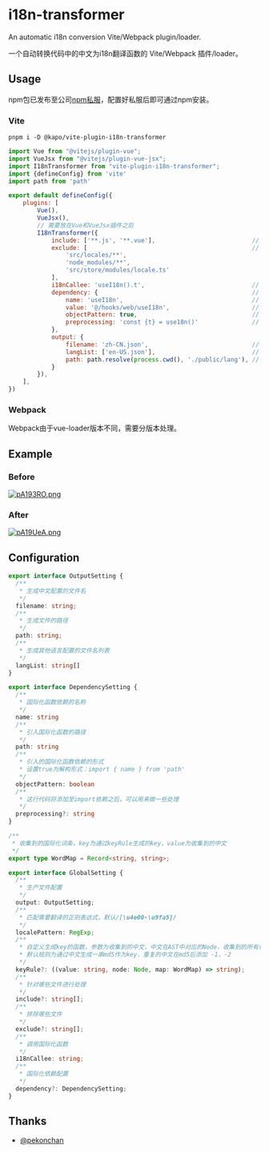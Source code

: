 # i18n-transformer

An automatic i18n conversion Vite/Webpack plugin/loader.

一个自动转换代码中的中文为i18n翻译函数的 Vite/Webpack 插件/loader。

## Usage

npm包已发布至公司[npm私服](https://packages.aliyun.com/npm/npm-registry/guide)，配置好私服后即可通过npm安装。

### Vite

```shell
pnpm i -D @kapo/vite-plugin-i18n-transformer
```

```js
import Vue from "@vitejs/plugin-vue";
import VueJsx from "@vitejs/plugin-vue-jsx";
import I18nTransformer from "vite-plugin-i18n-transformer";
import {defineConfig} from 'vite'
import path from 'path'

export default defineConfig({
    plugins: [
        Vue(),
        VueJsx(),
        // 需要放在Vue和VueJsx插件之后
        I18nTransformer({
            include: ['**.js', '**.vue'],                           // 针对什么文件进行国际化
            exclude: [                                              // 项目内不需要国际化的文件或文件夹
                'src/locales/**',
                'node_modules/**',
                'src/store/modules/locale.ts'
            ],
            i18nCallee: 'useI18n().t',                              // 调用国际化函数
            dependency: {                                           // 国际化函数依赖引入配置
                name: 'useI18n',                                    // 国际化函数依赖的名称
                value: '@/hooks/web/useI18n',                       // 引入国际化函数的路径
                objectPattern: true,                                // 引入的国际化函数依赖的形式。true为解构形式：import { name } from 'xxx'
                preprocessing: 'const {t} = use18n()'               // 这行代码将添加至import依赖之后，可以用来做一些处理
            },
            output: {
                filename: 'zh-CN.json',                             // 生成中文配置的文件名
                langList: ['en-US.json'],                           // 生成其他语言配置的文件名列表
                path: path.resolve(process.cwd(), './public/lang'), // 生成文件的路径
            }
        }),
    ],
})
```

### Webpack

Webpack由于vue-loader版本不同，需要分版本处理。

## Example

### Before

[![pA193RO.png](https://s21.ax1x.com/2024/09/28/pA193RO.png)](https://imgse.com/i/pA193RO)

### After

[![pA19UeA.png](https://s21.ax1x.com/2024/09/28/pA19UeA.png)](https://imgse.com/i/pA19UeA)

## Configuration

```ts
export interface OutputSetting {
  /**
   * 生成中文配置的文件名
   */
  filename: string;
  /**
   * 生成文件的路径
   */
  path: string;
  /**
   * 生成其他语言配置的文件名列表
   */
  langList: string[]
}

export interface DependencySetting {
  /**
   * 国际化函数依赖的名称
   */
  name: string
  /**
   * 引入国际化函数的路径
   */
  path: string
  /**
   * 引入的国际化函数依赖的形式
   * 设置true为解构形式：import { name } from 'path'
   */
  objectPattern: boolean
  /**
   * 这行代码将添加至import依赖之后，可以用来做一些处理
   */
  preprocessing?: string
}

/**
 * 收集到的国际化词条，key为通过keyRule生成的key，value为收集到的中文
 */
export type WordMap = Record<string, string>;

export interface GlobalSetting {
  /**
   * 生产文件配置
   */
  output: OutputSetting;
  /**
   * 匹配需要翻译的正则表达式，默认/[\u4e00-\u9fa5]/
   */
  localePattern: RegExp;
  /**
   * 自定义生成key的函数，参数为收集到的中文，中文在AST中对应的Node，收集到的所有词条配置
   * 默认规则为通过中文生成一串md5作为key，重复的中文在md5后添加 -1，-2
   */
  keyRule?: ((value: string, node: Node, map: WordMap) => string);
  /**
   * 针对哪些文件进行处理
   */
  include?: string[];
  /**
   * 排除哪些文件
   */
  exclude?: string[];
  /**
   * 调用国际化函数
   */
  i18nCallee: string;
  /**
   * 国际化依赖配置
   */
  dependency?: DependencySetting;
}
```

## Thanks

- [@pekonchan](https://github.com/pekonchan/rollup-plugin-i18n-auto)
